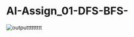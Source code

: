 # AI-Assign_01-DFS-BFS-

![outputtttttttt](https://user-images.githubusercontent.com/92662218/220956808-b7775e3b-02d9-4c57-8773-48e1a2eca4fa.png)
